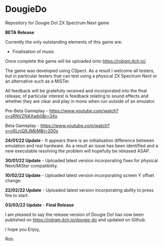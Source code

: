 # DougieDo
Repository for Dougie Do! ZX Spectrum Next game

**BETA Release**

Currently the only outstanding elements of this game are:
- Finalisation of music

Once complete the game will be uploaded onto https://robgm.itch.io/.

The game was developed using CSpect. As a result I welcome all testers, but in particular testers that can test using a physical ZX Spectrum Next or an alternative such as a MiSTer.

All feedback will be gratefully received and incorporated into the final release; of particular interest is feedback relating to sound effects and whether they are clear and play in mono when run outside of an emulator.

Pre-Beta Gameplay - https://www.youtube.com/watch?v=sRNVZNAXwb0&t=34s

Beta Gameplay - https://www.youtube.com/watch?v=o6LniQXJMbM&t=200s

**24/01/22 Update** - It appears there is an initialisation difference between emulation and real hardware. As a result an issue has been identified and a new executable resolving the problem will hopefully be released ASAP.

**30/01/22 Update** - Uploaded latest version incorporating fixes for physical Next/MiSter compatibility.

**10/02/22 Update** - Uploaded latest version incorporating screen Y offset change. 

**22/02/22 Update** - Uploaded latest version incorporating ability to press fire to start. 

**03/03/22 Update** - **Final Release**

I am pleased to say the release version of Dougie Do! has now been published on https://robgm.itch.io/dougie-do and updated on Github.

I hope you Enjoy,

Rob.
